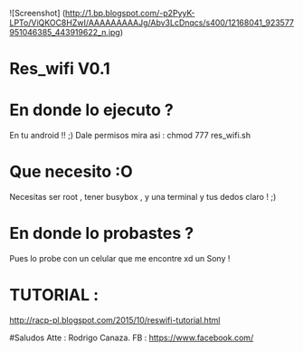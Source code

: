 ![Screenshot] (http://1.bp.blogspot.com/-p2PyyK-LPTo/ViQKOC8HZwI/AAAAAAAAAJg/Abv3LcDnqcs/s400/12168041_923577951046385_443919622_n.jpg)

# Res_wifi V0.1

# En donde lo ejecuto ? 


En tu android !! ;) 
Dale permisos mira asi : chmod 777 res_wifi.sh

# Que necesito :O


Necesitas ser root , tener busybox , y una terminal y tus dedos claro ! ;)


# En donde lo probastes ? 


Pues lo probe con un celular que me encontre xd un Sony ! 

# TUTORIAL :

http://racp-pl.blogspot.com/2015/10/reswifi-tutorial.html

#Saludos 
Atte : Rodrigo Canaza. 
FB : https://www.facebook.com/
